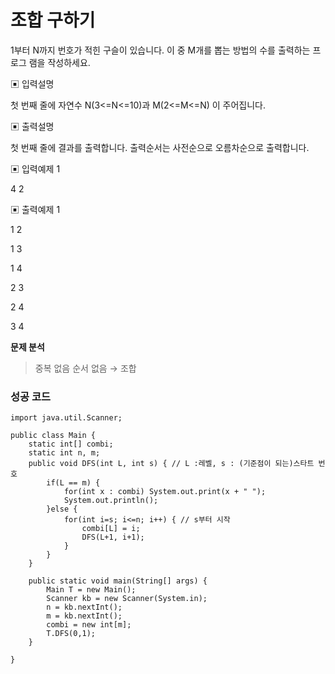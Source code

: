 # 조합 구하기



1부터 N까지 번호가 적힌 구슬이 있습니다. 이 중 M개를 뽑는 방법의 수를 출력하는 프로그 램을 작성하세요.

 

▣ 입력설명

첫 번째 줄에 자연수 N(3<=N<=10)과 M(2<=M<=N) 이 주어집니다.

 

▣ 출력설명

첫 번째 줄에 결과를 출력합니다. 출력순서는 사전순으로 오름차순으로 출력합니다.

 

▣ 입력예제 1

4 2

 

▣ 출력예제 1

1 2

1 3

1 4

2 3

2 4

3 4



**문제 분석**

> 중복 없음
> 순서 없음
> → 조합



### 성공 코드

```
import java.util.Scanner;

public class Main {
	static int[] combi;
	static int n, m;
	public void DFS(int L, int s) { // L :레벨, s : (기준점이 되는)스타트 번호
		if(L == m) {
			for(int x : combi) System.out.print(x + " ");
			System.out.println();
		}else {
			for(int i=s; i<=n; i++) { // s부터 시작
				combi[L] = i;
				DFS(L+1, i+1);	
			}
		}
	}

	public static void main(String[] args) { 
		Main T = new Main();
		Scanner kb = new Scanner(System.in);
		n = kb.nextInt();
		m = kb.nextInt();
		combi = new int[m];
		T.DFS(0,1);
	}

}
```

